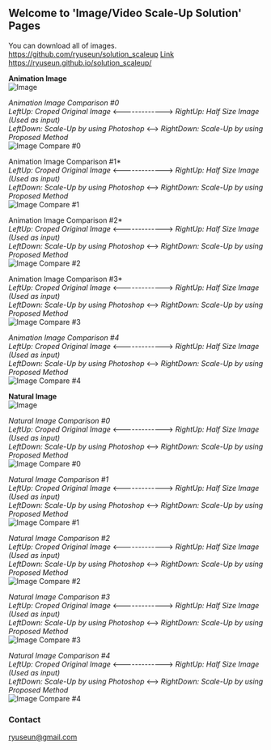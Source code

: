 ## Welcome to 'Image/Video Scale-Up Solution' Pages

You can download all of images.  
https://github.com/ryuseun/solution_scaleup [Link](https://github.com/ryuseun/solution_scaleup)  
https://ryuseun.github.io/solution_scaleup/

**Animation Image**  
![Image](./ralph_breaks_the_internet_ralph__vanellope_4k_8k-3840x2160.jpg)

*Animation Image Comparison #0*  
_LeftUp: Croped Original Image_ <-------------> _RightUp: Half Size Image (Used as input)_   
_LeftDown: Scale-Up by using Photoshop_ <--> _RightDown: Scale-Up by using Proposed Method_   
![Image Compare #0](./output_aa0.jpg)

Animation Image Comparison #1*  
_LeftUp: Croped Original Image_ <-------------> _RightUp: Half Size Image (Used as input)_   
_LeftDown: Scale-Up by using Photoshop_ <--> _RightDown: Scale-Up by using Proposed Method_   
![Image Compare #1](./output_aa1.jpg)

Animation Image Comparison #2*  
_LeftUp: Croped Original Image_ <-------------> _RightUp: Half Size Image (Used as input)_   
_LeftDown: Scale-Up by using Photoshop_ <--> _RightDown: Scale-Up by using Proposed Method_  
![Image Compare #2](./output_aa2.jpg)

Animation Image Comparison #3*  
_LeftUp: Croped Original Image_ <-------------> _RightUp: Half Size Image (Used as input)_   
_LeftDown: Scale-Up by using Photoshop_ <--> _RightDown: Scale-Up by using Proposed Method_  
![Image Compare #3](./output_aa3.jpg)

*Animation Image Comparison #4*  
_LeftUp: Croped Original Image_ <-------------> _RightUp: Half Size Image (Used as input)_   
_LeftDown: Scale-Up by using Photoshop_ <--> _RightDown: Scale-Up by using Proposed Method_  
![Image Compare #4](./output_aa4.jpg)

**Natural Image**  
![Image](./bengal_tiger_4k_8k_2-3840x2160.jpg)

*Natural Image Comparison #0*  
_LeftUp: Croped Original Image_ <-------------> _RightUp: Half Size Image (Used as input)_   
_LeftDown: Scale-Up by using Photoshop_ <--> _RightDown: Scale-Up by using Proposed Method_  
![Image Compare #0](./output_bb0.jpg)

*Natural Image Comparison #1*  
_LeftUp: Croped Original Image_ <-------------> _RightUp: Half Size Image (Used as input)_   
_LeftDown: Scale-Up by using Photoshop_ <--> _RightDown: Scale-Up by using Proposed Method_  
![Image Compare #1](./output_bb1.jpg)

*Natural Image Comparison #2*  
_LeftUp: Croped Original Image_ <-------------> _RightUp: Half Size Image (Used as input)_   
_LeftDown: Scale-Up by using Photoshop_ <--> _RightDown: Scale-Up by using Proposed Method_  
![Image Compare #2](./output_bb2.jpg)

*Natural Image Comparison #3*  
_LeftUp: Croped Original Image_ <-------------> _RightUp: Half Size Image (Used as input)_   
_LeftDown: Scale-Up by using Photoshop_ <--> _RightDown: Scale-Up by using Proposed Method_  
![Image Compare #3](./output_bb3.jpg)

*Natural Image Comparison #4*  
_LeftUp: Croped Original Image_ <-------------> _RightUp: Half Size Image (Used as input)_   
_LeftDown: Scale-Up by using Photoshop_ <--> _RightDown: Scale-Up by using Proposed Method_  
![Image Compare #4](./output_bb4.jpg)


### Contact
ryuseun@gmail.com

